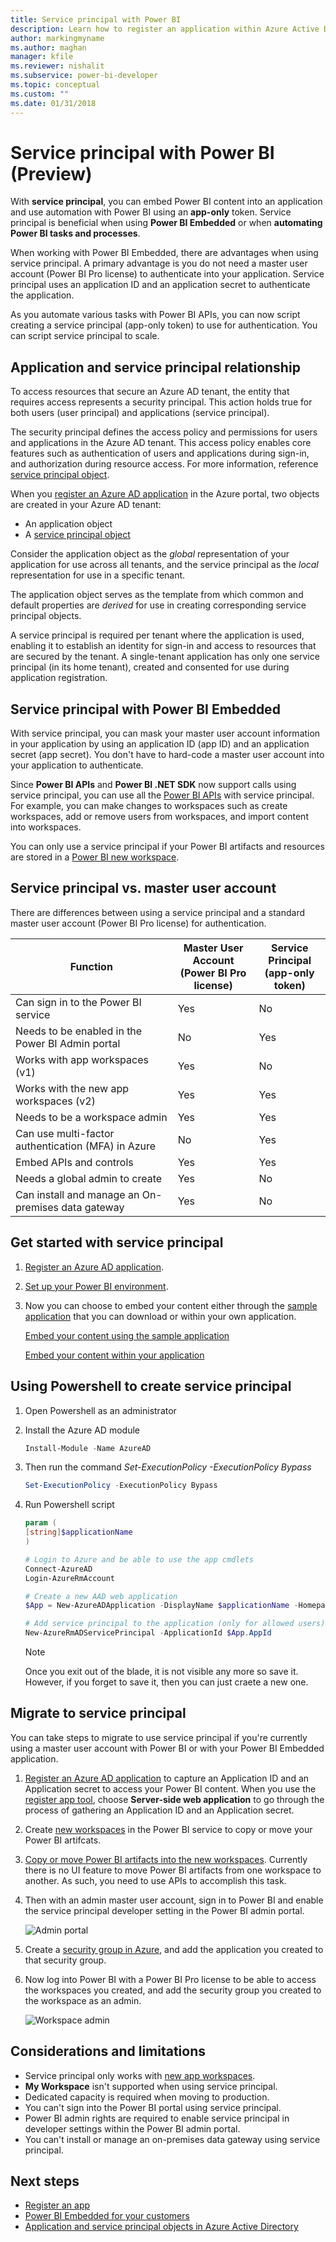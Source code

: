 ```yaml
---
title: Service principal with Power BI
description: Learn how to register an application within Azure Active Directory using service principal for use with embedding Power BI content.
author: markingmyname
ms.author: maghan
manager: kfile
ms.reviewer: nishalit
ms.subservice: power-bi-developer
ms.topic: conceptual
ms.custom: ""
ms.date: 01/31/2018
---
```


# Service principal with Power BI (Preview)

With **service principal**, you can embed Power BI content into an application and use automation with Power BI using an **app-only** token. Service principal is beneficial when using **Power BI Embedded** or when **automating Power BI tasks and processes**.

When working with Power BI Embedded, there are advantages when using service principal.  A primary advantage is you do not need a master user account (Power BI Pro license) to authenticate into your application. Service principal uses an application ID and an application secret to authenticate the application.

As you automate various tasks with Power BI APIs, you can now script creating a service principal (app-only token) to use for authentication. You can script service principal to scale.

## Application and service principal relationship

To access resources that secure an Azure AD tenant, the entity that requires access represents a security principal. This action holds true for both users (user principal) and applications (service principal).

The security principal defines the access policy and permissions for users and applications in the Azure AD tenant. This access policy enables core features such as authentication of users and applications during sign-in, and authorization during resource access. For more information, reference [service principal object](https://docs.microsoft.com/azure/active-directory/develop/app-objects-and-service-principals#service-principal-object).

When you [register an Azure AD application](register-app.md) in the Azure portal, two objects are created in your Azure AD tenant:

* An application object
* A [service principal object]((https://docs.microsoft.com/azure/active-directory/develop/app-objects-and-service-principals#service-principal-object))

Consider the application object as the *global* representation of your application for use across all tenants, and the service principal as the *local* representation for use in a specific tenant.

The application object serves as the template from which common and default properties are *derived* for use in creating corresponding service principal objects.

A service principal is required per tenant where the application is used, enabling it to establish an identity for sign-in and access to resources that are secured by the tenant. A single-tenant application has only one service principal (in its home tenant), created and consented for use during application registration.

## Service principal with Power BI Embedded

With service principal, you can mask your master user account information in your application by using an application ID (app ID) and an application secret (app secret). You don't have to hard-code a master user account into your application to authenticate.

Since **Power BI APIs** and **Power BI .NET SDK** now support calls using service principal, you can use all the [Power BI APIs](https://docs.microsoft.com/rest/api/power-bi/) with service principal. For example, you can make changes to workspaces such as create workspaces, add or remove users from workspaces, and import content into workspaces.

You can only use a service principal if your Power BI artifacts and resources are stored in a [Power BI new workspace](../service-create-the-new-workspaces.md).

## Service principal vs. master user account

There are differences between using a service principal and a standard master user account (Power BI Pro license) for authentication.

| Function | Master User Account </br> (Power BI Pro license) | Service Principal </br> (app-only token) |
|------------------------------------------------------|---------------------|-------------------|
| Can sign in to the Power BI service  | Yes | No |
| Needs to be enabled in the Power BI Admin portal | No | Yes |
| Works with app workspaces (v1) | Yes | No |
| Works with the new app workspaces (v2) | Yes | Yes |
| Needs to be a workspace admin | Yes | Yes |
| Can use multi-factor authentication (MFA) in Azure | No | Yes |
| Embed APIs and controls | Yes | Yes |
| Needs a global admin to create | Yes | No |
| Can install and manage an On-premises data gateway | Yes | No |

## Get started with service principal

1. [Register an Azure AD application](register-app.md).

2. [Set up your Power BI environment](embed-sample-for-customers.md#set-up-your-power-bi-environment).

3. Now you can choose to embed your content either through the [sample application](https://app.powerbi.com/embedsetup/appownsdata) that you can download or within your own application.

    [Embed your content using the sample application](embed-sample-for-customers.md#embed-your-content-using-the-sample-application)

    [Embed your content within your application](embed-sample-for-customers.md#embed-your-content-within-your-application)

## Using Powershell to create service principal

1. Open Powershell as an administrator

2. Install the Azure AD module

    ```powershell
    Install-Module -Name AzureAD
    ```
3. Then run the command *Set-ExecutionPolicy -ExecutionPolicy Bypass*

    ```powershell
    Set-ExecutionPolicy -ExecutionPolicy Bypass
    ```
4. Run Powershell script

    ```powershell
    param (
    [string]$applicationName
    )

    # Login to Azure and be able to use the app cmdlets
    Connect-AzureAD
    Login-AzureRmAccount

    # Create a new AAD web application
    $App = New-AzureADApplication -DisplayName $applicationName -Homepage "https://localhost:44322" -ReplyUrls "https://localhost:44322"

    # Add service principal to the application (only for allowed users)
    New-AzureRmADServicePrincipal -ApplicationId $App.AppId
    ```

    > [!Note]
    > Once you exit out of the blade, it is not visible any more so save it. However, if you forget to save it, then you can just craete a new one.

## Migrate to service principal

You can take steps to migrate to use service principal if you're currently using a master user account with Power BI or with your Power BI Embedded application.

1. [Register an Azure AD application](register-app.md) to capture an Application ID and an Application secret to access your Power BI content.  When you use the [register app tool](https://dev.powerbi.com/apps), choose **Server-side web application** to go through the process of gathering an Application ID and an Application secret.

2. Create [new workspaces](../service-create-the-new-workspaces.md) in the Power BI service to copy or move your Power BI artifcats.

3. [Copy or move Power BI artifacts into the new workspaces](https://powerbi.microsoft.com/pt-br/blog/duplicate-workspaces-using-the-power-bi-rest-apis-a-step-by-step-tutorial/). Currently there is no UI feature to move Power BI artifacts from one workspace to another. As such, you need to use APIs to accomplish this task.

4. Then with an admin master user account, sign in to Power BI and enable the service principal developer setting in the Power BI admin portal.

    ![Admin portal](media/embed-service-principal/admin-portal.png)

5. Create a [security group in Azure](https://docs.microsoft.com/azure/virtual-network/security-overview), and add the application you created to that security group.

6. Now log into Power BI with a Power BI Pro license to be able to access the workspaces you created, and add the security group you created to the workspace as an admin.

    ![Workspace admin](media/embed-service-principal/add-workspace-admin.png)

## Considerations and limitations

* Service principal only works with [new app workspaces](../service-create-the-new-workspaces.md).
* **My Workspace** isn't supported when using service principal.
* Dedicated capacity is required when moving to production.
* You can't sign into the Power BI portal using service principal.
* Power BI admin rights are required to enable service principal in developer settings within the Power BI admin portal.
* You can't install or manage an on-premises data gateway using service principal.

## Next steps

* [Register an app](register-app.md)
* [Power BI Embedded for your customers](embed-sample-for-customers.md)
* [Application and service principal objects in Azure Active Directory](https://docs.microsoft.com/azure/active-directory/develop/app-objects-and-service-principals)

